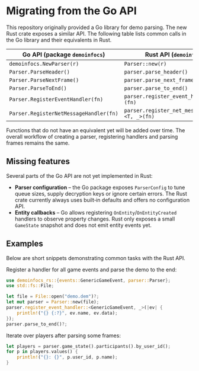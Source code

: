 # Migrating from the Go API

This repository originally provided a Go library for demo parsing. The new Rust crate exposes a similar API. The following table lists common calls in the Go library and their equivalents in Rust.

| Go API (package `demoinfocs`) | Rust API (`demoinfocs_rs`) |
| ----------------------------- | -------------------------- |
| `demoinfocs.NewParser(r)` | `Parser::new(r)` |
| `Parser.ParseHeader()` | `parser.parse_header()` |
| `Parser.ParseNextFrame()` | `parser.parse_next_frame()` |
| `Parser.ParseToEnd()` | `parser.parse_to_end()` |
| `Parser.RegisterEventHandler(fn)` | `parser.register_event_handler::<T, _>(fn)` |
| `Parser.RegisterNetMessageHandler(fn)` | `parser.register_net_message_handler::<T, _>(fn)` |

Functions that do not have an equivalent yet will be added over time. The overall workflow of creating a parser, registering handlers and parsing frames remains the same.

## Missing features

Several parts of the Go API are not yet implemented in Rust:

* **Parser configuration** – the Go package exposes `ParserConfig` to tune
  queue sizes, supply decryption keys or ignore certain errors. The Rust
  crate currently always uses built‑in defaults and offers no configuration
  API.
* **Entity callbacks** – Go allows registering `OnEntity`/`OnEntityCreated`
  handlers to observe property changes. Rust only exposes a small `GameState`
  snapshot and does not emit entity events yet.

## Examples

Below are short snippets demonstrating common tasks with the Rust API.

Register a handler for all game events and parse the demo to the end:

```rust
use demoinfocs_rs::{events::GenericGameEvent, parser::Parser};
use std::fs::File;

let file = File::open("demo.dem")?;
let mut parser = Parser::new(file);
parser.register_event_handler::<GenericGameEvent, _>(|ev| {
    println!("{} {:?}", ev.name, ev.data);
});
parser.parse_to_end()?;
```

Iterate over players after parsing some frames:

```rust
let players = parser.game_state().participants().by_user_id();
for p in players.values() {
    println!("{}: {}", p.user_id, p.name);
}
```
